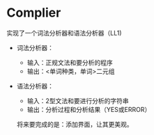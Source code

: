 # Complier
实现了一个词法分析器和语法分析器（LL1)																																																																								
* 词法分析器：
  * 输入：正规文法和要分析的程序
  * 输出：<单词种类，单词>二元组
* 语法分析器：
  * 输入：2型文法和要进行分析的字符串
  * 输出：分析过程和分析结果（YES或ERROR）
  
  将来要完成的是：添加界面，让其更美观。
